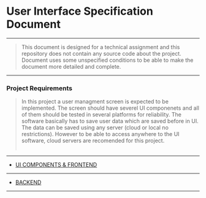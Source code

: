 # User Interface Specification Document

---
> This document is designed for a technical assignment and this repository does not contain any source code about the project. Document uses some unspecified conditions to be able to make the document more detailed and complete.
---

### Project Requirements

> In this project a user managment screen is expected to be implemented. The screen should have severel UI componenets and all of them should be tested in several platforms for reliability. The software basically has to save user data which are saved before in UI. The data can be saved using any server (cloud or local no restrictions). However to be able to access anywhere to the UI software, cloud servers are recomended for this project.<br><br> 

---
* [UI COMPONENTS & FRONTEND](./UIComponents_Frontend.md)
---
* [BACKEND](./Backend.md)
---

